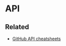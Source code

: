 # API

## Related

- [GitHub API cheatsheets](https://michaelcurrin.github.io/dev-cheatsheets/cheatsheets/version-control/github/api/)
